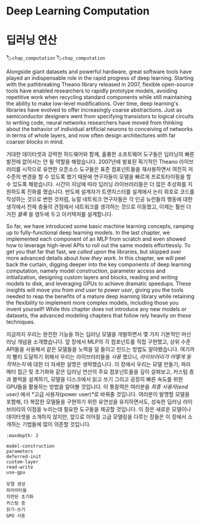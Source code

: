 # Deep Learning Computation
# 딥러닝 연산

:label:`chap_computation`
:label:`chap_computation`

Alongside giant datasets and powerful hardware,
great software tools have played an indispensable role
in the rapid progress of deep learning.
Starting with the pathbreaking Theano library released in 2007,
flexible open-source tools have enabled researchers
to rapidly prototype models, avoiding repetitive work
when recycling standard components
while still maintaining the ability to make low-level modifications.
Over time, deep learning's libraries have evolved
to offer increasingly coarse abstractions.
Just as semiconductor designers went from specifying transistors
to logical circuits to writing code,
neural networks researchers have moved from thinking about
the behavior of individual artificial neurons
to conceiving of networks in terms of whole layers,
and now often design architectures with far coarser *blocks* in mind.

거대한 데이터셋과 강력한 하드웨어와 함께, 훌륭한 소프트웨어 도구들은 딥러닝의 빠른 발전에 없어서는 안 될 역할을 해왔습니다. 2007년에 발표된 획기적인 Theano 라이브러리를 시작으로 유연한 오픈소스 도구들은 표준 컴포넌트들을 재사용하면서 여전히 저수준의 변경을 할 수 있도록 했기 때문에 연구자들이 모델을 빠르게 프로토타이핑을 할 수 있도록 해왔습니다. 시간이 지남에 따라 딥러닝 라이브러리들은 더 많은 추상화를 지원하도록 진화를 했습니다. 반도체 설계자가 트랜지스터를 설계에서 논리 회호로 코드를 작성하는 것으로 변한 것처럼, 뉴럴 네트워크 연구자들은 각 인공 뉴런들의 행동에 대한 생각에서 전체 층들의 관점에서 네트워크를 생각하는 것으로 이동했고, 이제는 훨씬 더 거친 *블록* 을 염두에 두고 아키텍처를 설계합니다.

So far, we have introduced some basic machine learning concepts,
ramping up to fully-functional deep learning models.
In the last chapter,
we implemented each component of an MLP from scratch
and even showed how to leverage high-level APIs
to roll out the same models effortlessly.
To get you that far that fast, we *called upon* the libraries,
but skipped over more advanced details about *how they work*.
In this chapter, we will peel back the curtain,
digging deeper into the key components of deep learning computation,
namely model construction, parameter access and initialization,
designing custom layers and blocks, reading and writing models to disk,
and leveraging GPUs to achieve dramatic speedups.
These insights will move you from *end user* to *power user*,
giving you the tools needed to reap the benefits
of a mature deep learning library while retaining the flexibility
to implement more complex models, including those you invent yourself!
While this chapter does not introduce any new models or datasets,
the advanced modeling chapters that follow rely heavily on these techniques.

지금까지 우리는 완전한 기능을 하는 딥러닝 모델을 개발하면서 몇 가지 기본적인 머신러닝 개념을 소개했습니다. 앞 장에서 MLP의 각 컴포넌트를 직접 구현했고, 상위 수준 API들을 사용해서 같은 모델들을 노력을 덜 들이고 만드는 방법도 알아봤습니다. 여기까지 빨리 도달하기 위해서 우리는 라이브러리들을 *사용* 했으니, *라이브러리가 어떻게 동작하는지* 에 대한 더 자세한 설명은 생략했습니다. 이 장에서 우리는 모델 만들기, 파라메터 접근 및 초기화와 같은 딥러닝 연산의 주요 컴포넌트들을 깊이 살펴보고, 커스텀 층과 블럭을 설계하기, 모델을 디스크에서 읽고 쓰기 그리고 굉장히 빠른 속도를 위한 GPU들을 활용하는 방법을 알아볼 것입니다. 이 통찰력은 여러분을 *최종 사용자(end user)* 에서 *고급 사용자(power user)*로 바꿔줄 것입니다.  여러분이 발명할 모델을 포함해, 더 복잡한 모델들을 구현하기 위한 유연성을 유지하면서도, 성숙한 딥러닝 라이브러리의 이점을 누리는데 필요한 도구들을 제공할 것입니다. 이 장은 새로운 모델이나 데이터셋을 소개하지 않지만, 앞으로 이어질 고급 모델링을 다루는 장들은 이 장에서 소개하는 기법들에 많이 의존할 것입니다.

```toc
:maxdepth: 2

model-construction
parameters
deferred-init
custom-layer
read-write
use-gpu

모델 생성
파라미터들
지연된 초기화
커스텀 층
읽기-쓰기
GPU 사용
```

